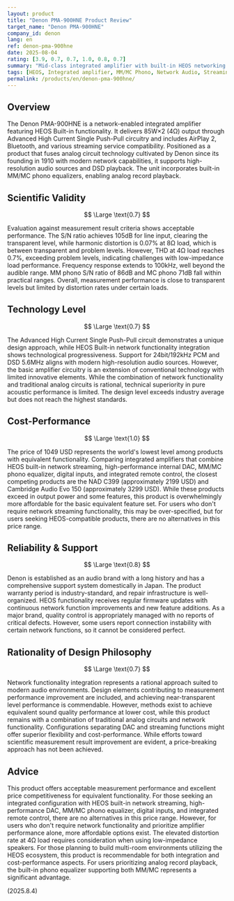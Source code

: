 ```yaml
---
layout: product
title: "Denon PMA-900HNE Product Review"
target_name: "Denon PMA-900HNE"
company_id: denon
lang: en
ref: denon-pma-900hne
date: 2025-08-04
rating: [3.9, 0.7, 0.7, 1.0, 0.8, 0.7]
summary: "Mid-class integrated amplifier with built-in HEOS networking functionality. Acceptable measurement performance and excellent cost-performance due to world's lowest price for equivalent functionality"
tags: [HEOS, Integrated amplifier, MM/MC Phono, Network Audio, Streaming]
permalink: /products/en/denon-pma-900hne/
---
```

## Overview

The Denon PMA-900HNE is a network-enabled integrated amplifier featuring HEOS Built-in functionality. It delivers 85W×2 (4Ω) output through Advanced High Current Single Push-Pull circuitry and includes AirPlay 2, Bluetooth, and various streaming service compatibility. Positioned as a product that fuses analog circuit technology cultivated by Denon since its founding in 1910 with modern network capabilities, it supports high-resolution audio sources and DSD playback. The unit incorporates built-in MM/MC phono equalizers, enabling analog record playback.

## Scientific Validity

$$ \Large \text{0.7} $$

Evaluation against measurement result criteria shows acceptable performance. The S/N ratio achieves 105dB for line input, clearing the transparent level, while harmonic distortion is 0.07% at 8Ω load, which is between transparent and problem levels. However, THD at 4Ω load reaches 0.7%, exceeding problem levels, indicating challenges with low-impedance load performance. Frequency response extends to 100kHz, well beyond the audible range. MM phono S/N ratio of 86dB and MC phono 71dB fall within practical ranges. Overall, measurement performance is close to transparent levels but limited by distortion rates under certain loads.

## Technology Level

$$ \Large \text{0.7} $$

The Advanced High Current Single Push-Pull circuit demonstrates a unique design approach, while HEOS Built-in network functionality integration shows technological progressiveness. Support for 24bit/192kHz PCM and DSD 5.6MHz aligns with modern high-resolution audio sources. However, the basic amplifier circuitry is an extension of conventional technology with limited innovative elements. While the combination of network functionality and traditional analog circuits is rational, technical superiority in pure acoustic performance is limited. The design level exceeds industry average but does not reach the highest standards.

## Cost-Performance

$$ \Large \text{1.0} $$

The price of 1049 USD represents the world's lowest level among products with equivalent functionality. Comparing integrated amplifiers that combine HEOS built-in network streaming, high-performance internal DAC, MM/MC phono equalizer, digital inputs, and integrated remote control, the closest competing products are the NAD C399 (approximately 2199 USD) and Cambridge Audio Evo 150 (approximately 3299 USD). While these products exceed in output power and some features, this product is overwhelmingly more affordable for the basic equivalent feature set. For users who don't require network streaming functionality, this may be over-specified, but for users seeking HEOS-compatible products, there are no alternatives in this price range.

## Reliability & Support

$$ \Large \text{0.8} $$

Denon is established as an audio brand with a long history and has a comprehensive support system domestically in Japan. The product warranty period is industry-standard, and repair infrastructure is well-organized. HEOS functionality receives regular firmware updates with continuous network function improvements and new feature additions. As a major brand, quality control is appropriately managed with no reports of critical defects. However, some users report connection instability with certain network functions, so it cannot be considered perfect.

## Rationality of Design Philosophy

$$ \Large \text{0.7} $$

Network functionality integration represents a rational approach suited to modern audio environments. Design elements contributing to measurement performance improvement are included, and achieving near-transparent level performance is commendable. However, methods exist to achieve equivalent sound quality performance at lower cost, while this product remains with a combination of traditional analog circuits and network functionality. Configurations separating DAC and streaming functions might offer superior flexibility and cost-performance. While efforts toward scientific measurement result improvement are evident, a price-breaking approach has not been achieved.

## Advice

This product offers acceptable measurement performance and excellent price competitiveness for equivalent functionality. For those seeking an integrated configuration with HEOS built-in network streaming, high-performance DAC, MM/MC phono equalizer, digital inputs, and integrated remote control, there are no alternatives in this price range. However, for users who don't require network functionality and prioritize amplifier performance alone, more affordable options exist. The elevated distortion rate at 4Ω load requires consideration when using low-impedance speakers. For those planning to build multi-room environments utilizing the HEOS ecosystem, this product is recommendable for both integration and cost-performance aspects. For users prioritizing analog record playback, the built-in phono equalizer supporting both MM/MC represents a significant advantage.

(2025.8.4)
